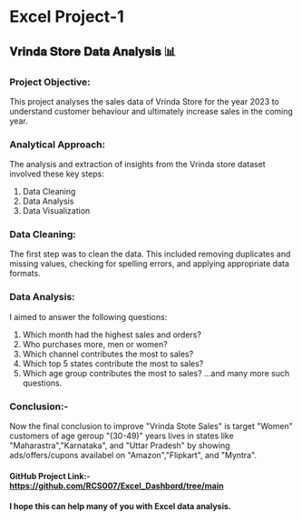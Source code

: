 # Excel Project-1

## 𝐕𝐫𝐢𝐧𝐝𝐚 𝐒𝐭𝐨𝐫𝐞 𝐃𝐚𝐭𝐚 𝐀𝐧𝐚𝐥𝐲𝐬𝐢𝐬 📊

### Project Objective: 
This project analyses the sales data of Vrinda Store for the year 2023 to understand customer behaviour and ultimately increase sales in the coming year.

### Analytical Approach:

The analysis and extraction of insights from the Vrinda store dataset involved these key steps:

1) Data Cleaning
2) Data Analysis
3) Data Visualization

### Data Cleaning: 
The first step was to clean the data. This included removing duplicates and missing values, checking for spelling errors, and applying appropriate data formats.

### Data Analysis:
I aimed to answer the following questions:
1. Which month had the highest sales and orders?
2. Who purchases more, men or women?
3. Which channel contributes the most to sales?
4. Which top 5 states contribute the most to sales?
5. Which age group contributes the most to sales?
...and many more such questions.

### Conclusion:-

Now the final conclusion to improve "Vrinda Stote Sales" is target "Women" customers of age geroup "(30-49)" years
lives in states like "Maharastra","Karnataka", and "Uttar Pradesh" by showing ads/offers/cupons availabel on 
"Amazon","Flipkart", and "Myntra".

#### GitHub Project Link:- https://github.com/RCS007/Excel_Dashbord/tree/main

#### I hope this can help many of you with Excel data analysis.
